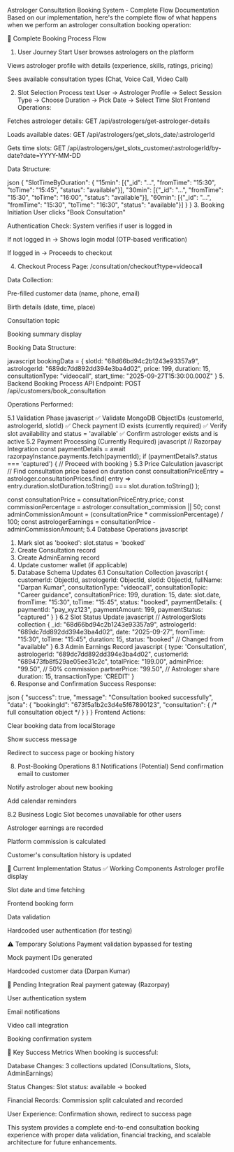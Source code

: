 Astrologer Consultation Booking System - Complete Flow Documentation
Based on our implementation, here's the complete flow of what happens when we perform an astrologer consultation booking operation:

🔄 Complete Booking Process Flow
1. User Journey Start
User browses astrologers on the platform

Views astrologer profile with details (experience, skills, ratings, pricing)

Sees available consultation types (Chat, Voice Call, Video Call)

2. Slot Selection Process
text
User → Astrologer Profile → Select Session Type → Choose Duration → Pick Date → Select Time Slot
Frontend Operations:

Fetches astrologer details: GET /api/astrologers/get-astrologer-details

Loads available dates: GET /api/astrologers/get_slots_date/:astrologerId

Gets time slots: GET /api/astrologers/get_slots_customer/:astrologerId/by-date?date=YYYY-MM-DD

Data Structure:

json
{
  "SlotTimeByDuration": {
    "15min": [{"_id": "...", "fromTime": "15:30", "toTime": "15:45", "status": "available"}],
    "30min": [{"_id": "...", "fromTime": "15:30", "toTime": "16:00", "status": "available"}],
    "60min": [{"_id": "...", "fromTime": "15:30", "toTime": "16:30", "status": "available"}]
  }
}
3. Booking Initiation
User clicks "Book Consultation"

Authentication Check: System verifies if user is logged in

If not logged in → Shows login modal (OTP-based verification)

If logged in → Proceeds to checkout

4. Checkout Process
Page: /consultation/checkout?type=videocall

Data Collection:

Pre-filled customer data (name, phone, email)

Birth details (date, time, place)

Consultation topic

Booking summary display

Booking Data Structure:

javascript
bookingData = {
  slotId: "68d66bd94c2b1243e93357a9",
  astrologerId: "689dc7dd892dd394e3ba4d02", 
  price: 199,
  duration: 15,
  consultationType: "videocall",
  start_time: "2025-09-27T15:30:00.000Z"
}
5. Backend Booking Process
API Endpoint: POST /api/customers/book_consultation

Operations Performed:

5.1 Validation Phase
javascript
✅ Validate MongoDB ObjectIDs (customerId, astrologerId, slotId)
✅ Check payment ID exists (currently required)
✅ Verify slot availability and status = 'available'
✅ Confirm astrologer exists and is active
5.2 Payment Processing (Currently Required)
javascript
// Razorpay Integration
const paymentDetails = await razorpayInstance.payments.fetch(paymentId);
if (paymentDetails?.status === 'captured') {
  // Proceed with booking
}
5.3 Price Calculation
javascript
// Find consultation price based on duration
const consultationPriceEntry = astrologer.consultationPrices.find(
  entry => entry.duration.slotDuration.toString() === slot.duration.toString()
);

const consultationPrice = consultationPriceEntry.price;
const commissionPercentage = astrologer.consultation_commission || 50;
const adminCommissionAmount = (consultationPrice * commissionPercentage) / 100;
const astrologerEarnings = consultationPrice - adminCommissionAmount;
5.4 Database Operations
javascript
1. Mark slot as 'booked': slot.status = 'booked'
2. Create Consultation record
3. Create AdminEarning record  
4. Update customer wallet (if applicable)
6. Database Schema Updates
6.1 Consultation Collection
javascript
{
  customerId: ObjectId,
  astrologerId: ObjectId,
  slotId: ObjectId,
  fullName: "Darpan Kumar",
  consultationType: "videocall",
  consultationTopic: "Career guidance",
  consultationPrice: 199,
  duration: 15,
  date: slot.date,
  fromTime: "15:30",
  toTime: "15:45",
  status: "booked",
  paymentDetails: {
    paymentId: "pay_xyz123",
    paymentAmount: 199,
    paymentStatus: "captured"
  }
}
6.2 Slot Status Update
javascript
// AstrologerSlots collection
{
  _id: "68d66bd94c2b1243e93357a9",
  astrologerId: "689dc7dd892dd394e3ba4d02",
  date: "2025-09-27",
  fromTime: "15:30",
  toTime: "15:45",
  duration: 15,
  status: "booked" // Changed from "available"
}
6.3 Admin Earnings Record
javascript
{
  type: 'Consultation',
  astrologerId: "689dc7dd892dd394e3ba4d02",
  customerId: "689473fb8f529ae05ee31c2c",
  totalPrice: "199.00",
  adminPrice: "99.50", // 50% commission
  partnerPrice: "99.50", // Astrologer share
  duration: 15,
  transactionType: 'CREDIT'
}
7. Response and Confirmation
Success Response:

json
{
  "success": true,
  "message": "Consultation booked successfully",
  "data": {
    "bookingId": "673f5a1b2c3d4e5f67890123",
    "consultation": { /* full consultation object */ }
  }
}
Frontend Actions:

Clear booking data from localStorage

Show success message

Redirect to success page or booking history

8. Post-Booking Operations
8.1 Notifications (Potential)
Send confirmation email to customer

Notify astrologer about new booking

Add calendar reminders

8.2 Business Logic
Slot becomes unavailable for other users

Astrologer earnings are recorded

Platform commission is calculated

Customer's consultation history is updated

🔧 Current Implementation Status
✅ Working Components
Astrologer profile display

Slot date and time fetching

Frontend booking form

Data validation

Hardcoded user authentication (for testing)

⚠️ Temporary Solutions
Payment validation bypassed for testing

Mock payment IDs generated

Hardcoded customer data (Darpan Kumar)

🔄 Pending Integration
Real payment gateway (Razorpay)

User authentication system

Email notifications

Video call integration

Booking confirmation system

🎯 Key Success Metrics
When booking is successful:

Database Changes: 3 collections updated (Consultations, Slots, AdminEarnings)

Status Changes: Slot status: available → booked

Financial Records: Commission split calculated and recorded

User Experience: Confirmation shown, redirect to success page

This system provides a complete end-to-end consultation booking experience with proper data validation, financial tracking, and scalable architecture for future enhancements.

